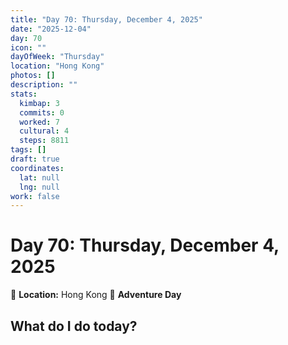 ```yaml
---
title: "Day 70: Thursday, December 4, 2025"
date: "2025-12-04"
day: 70
icon: ""
dayOfWeek: "Thursday"
location: "Hong Kong"
photos: []
description: ""
stats:
  kimbap: 3
  commits: 0
  worked: 7
  cultural: 4
  steps: 8811
tags: []
draft: true
coordinates:
  lat: null
  lng: null
work: false
---
```

# Day 70: Thursday, December 4, 2025

📍 **Location:** Hong Kong
🎒 **Adventure Day**

## What do I do today?


